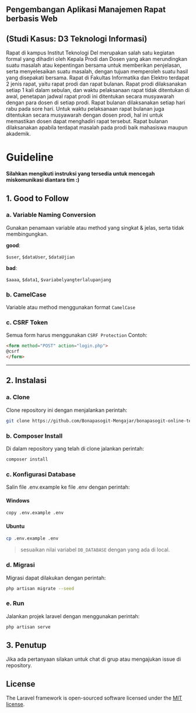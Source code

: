 ## Pengembangan Aplikasi Manajemen Rapat berbasis Web 
## (Studi Kasus: D3 Teknologi Informasi)

Rapat di kampus Institut Teknologi Del merupakan salah satu kegiatan formal yang dihadiri oleh Kepala Prodi dan Dosen yang akan merundingkan suatu masalah atau kepentingan bersama untuk memberikan penjelasan, serta menyelesaikan suatu masalah, dengan tujuan memperoleh suatu hasil yang disepakati bersama. Rapat di Fakultas Informatika dan Elektro terdapat 2 jenis rapat, yaitu rapat prodi dan rapat bulanan. Rapat prodi dilaksanakan setiap 1 kali dalam sebulan, dan waktu pelaksanaan rapat tidak ditentukan di awal, penetapan jadwal rapat prodi ini ditentukan secara musyawarah dengan para dosen di setiap prodi. Rapat bulanan dilaksanakan setiap hari rabu pada sore hari. Untuk waktu pelaksanaan rapat bulanan juga ditentukan secara musyawarah dengan dosen prodi, hal ini untuk memastikan dosen dapat menghadiri rapat tersebut. Rapat bulanan dilaksanakan apabila terdapat masalah pada prodi baik mahasiswa maupun akademik.

# Guideline

**Silahkan mengikuti instruksi yang tersedia untuk mencegah miskomunikasi diantara tim :)** 

## 1. Good to Follow

### a. Variable Naming Conversion
Gunakan penamaan variable atau method yang singkat & jelas, serta tidak membingungkan.

**good**:

`$user`, `$dataUser`, `$dataUjian`

**bad**:

`$aaaa`, `$data1`, `$variabelyangterlalupanjang`

### b. CamelCase
Variable atau method menggunakan format `CamelCase`

### c. CSRF Token
Semua form harus menggunakan `CSRF Protection`
Contoh:
```html
<form method="POST" action="login.php">
@csrf
</form>
```

---

## 2. Instalasi

### a. Clone
Clone repository ini dengan menjalankan perintah:
```bash
git clone https://github.com/Bonapasogit-Mengajar/bonapasogit-online-test.git
```

### b. Composer Install
Di dalam repository yang telah di clone jalankan perintah:
```bash
composer install
```

### c. Konfigurasi Database
Salin file .env.example ke file .env dengan perintah:
#### Windows
```bash
copy .env.example .env
```
#### Ubuntu
```bash
cp .env.example .env
```
> sesuaikan nilai variabel `DB_DATABASE` dengan yang ada di local.

### d. Migrasi
Migrasi dapat dilakukan dengan perintah:
```bash
php artisan migrate --seed
```

### e. Run
Jalankan projek laravel dengan menggunakan perintah:
```bash
php artisan serve
```

## 3. Penutup
Jika ada pertanyaan silakan untuk chat di grup atau mengajukan issue di repository.


## License

The Laravel framework is open-sourced software licensed under the [MIT license](https://opensource.org/licenses/MIT).

